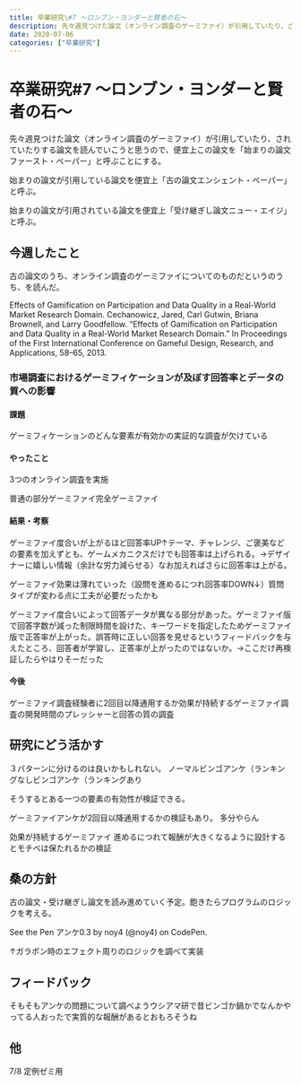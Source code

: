 ```yaml
---
title: 卒業研究\#7 〜ロンブン・ヨンダーと賢者の石〜
description: 先々週見つけた論文（オンライン調査のゲーミファイ）が引用していたり、されていたりする論文を読んでいこうと思うので、便宜上この論文を「始まりの論文ファースト・ペーパー」と呼ぶことにする。
date: 2020-07-06
categories: ["卒業研究"]
---
```


# 卒業研究#7 〜ロンブン・ヨンダーと賢者の石〜

先々週見つけた論文（オンライン調査のゲーミファイ）が引用していたり、されていたりする論文を読んでいこうと思うので、便宜上この論文を「始まりの論文ファースト・ペーパー」と呼ぶことにする。

始まりの論文が引用している論文を便宜上「古の論文エンシェント・ペーパー」と呼ぶ。

始まりの論文が引用されている論文を便宜上「受け継ぎし論文ニュー・エイジ」と呼ぶ。

## 今週したこと

古の論文のうち、オンライン調査のゲーミファイについてのものだというのうち、を読んだ。

Effects of Gamification on Participation and Data Quality in a Real-World Market Research Domain.
   Cechanowicz, Jared, Carl Gutwin, Briana Brownell, and Larry Goodfellow. “Effects of Gamification on Participation and Data Quality in a Real-World Market Research Domain.” In Proceedings of the First International Conference on Gameful Design, Research, and Applications, 58–65, 2013.      

### 市場調査におけるゲーミフィケーションが及ぼす回答率とデータの質への影響

#### 課題

ゲーミフィケーションのどんな要素が有効かの実証的な調査が欠けている

#### やったこと

3つのオンライン調査を実施

普通の部分ゲーミファイ完全ゲーミファイ

#### 結果・考察

ゲーミファイ度合いが上がるほど回答率UP↑テーマ、チャレンジ、ご褒美などの要素を加えずとも、ゲームメカニクスだけでも回答率は上げられる。→デザイナーに嬉しい情報（余計な労力減らせる）なお加えればさらに回答率は上がる。

ゲーミファイ効果は薄れていった（設問を進めるにつれ回答率DOWN↓）質問タイプが変わる点に工夫が必要だったかも

ゲーミファイ度合いによって回答データが異なる部分があった。ゲーミファイ版で回答字数が減った制限時間を設けた、キーワードを指定したためゲーミファイ版で正答率が上がった。誤答時に正しい回答を見せるというフィードバックを与えたところ、回答者が学習し、正答率が上がったのではないか。→ここだけ再検証したらやはりそーだった

#### 今後

ゲーミファイ調査経験者に2回目以降通用するか効果が持続するゲーミファイ調査の開発時間のプレッシャーと回答の質の調査

## 研究にどう活かす

３パターンに分けるのは良いかもしれない。
ノーマルビンゴアンケ（ランキングなしビンゴアンケ（ランキングあり

そうするとある一つの要素の有効性が検証できる。

ゲーミファイアンケが2回目以降通用するかの検証もあり。
多分やらん

効果が持続するゲーミファイ
進めるにつれて報酬が大きくなるように設計するとモチベは保たれるかの検証

## 桑の方針

古の論文・受け継ぎし論文を読み進めていく予定。飽きたらプログラムのロジックを考える。

  See the Pen 
  アンケ0.3 by noy4 (@noy4)
  on CodePen.

↑ガラポン時のエフェクト周りのロジックを調べて実装

## フィードバック

そもそもアンケの問題について調べようウシアマ研で昔ビンゴか鍋かでなんかやってる人おったで実質的な報酬があるとおもろそうね

## 他

7/8 定例ゼミ用